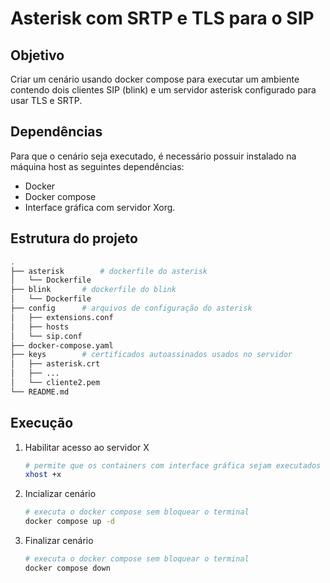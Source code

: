 # Asterisk com SRTP e TLS para o SIP

## Objetivo

Criar um cenário usando docker compose para executar um ambiente contendo dois clientes SIP (blink) e um servidor asterisk configurado para usar TLS e SRTP.

## Dependências

Para que o cenário seja executado, é necessário possuir instalado na máquina host as seguintes dependências:

- Docker
- Docker compose
- Interface gráfica com servidor Xorg.

## Estrutura do projeto

```bash
.
├── asterisk		# dockerfile do asterisk
│   └── Dockerfile
├── blink		# dockerfile do blink
│   └── Dockerfile
├── config		# arquivos de configuração do asterisk
│   ├── extensions.conf
│   ├── hosts
│   └── sip.conf
├── docker-compose.yaml
├── keys		# certificados autoassinados usados no servidor
│   ├── asterisk.crt
│   ├── ...
│   └── cliente2.pem
└── README.md
```

## Execução

1. Habilitar acesso ao servidor X

    ```bash
    # permite que os containers com interface gráfica sejam executados
    xhost +x
    ```

2. Incializar cenário

    ```bash
    # executa o docker compose sem bloquear o terminal
    docker compose up -d
    ```

3. Finalizar cenário

    ```bash
    # executa o docker compose sem bloquear o terminal
    docker compose down
    ```

